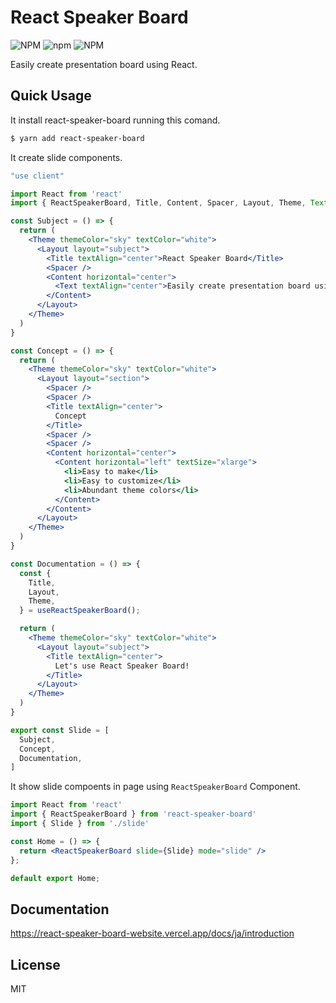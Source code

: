 # React Speaker Board
![NPM](https://img.shields.io/npm/l/react-speaker-board)
![npm](https://img.shields.io/npm/v/react-speaker-board)
![NPM](https://img.shields.io/npm/dw/react-speaker-board)

Easily create presentation board using React.

## Quick Usage
It install react-speaker-board running this comand.

```sh
$ yarn add react-speaker-board
```

It create slide components.
```jsx
"use client"

import React from 'react'
import { ReactSpeakerBoard, Title, Content, Spacer, Layout, Theme, Text } from "react-speaker-board";

const Subject = () => {
  return (
    <Theme themeColor="sky" textColor="white">
      <Layout layout="subject">
        <Title textAlign="center">React Speaker Board</Title>
        <Spacer />
        <Content horizontal="center">
          <Text textAlign="center">Easily create presentation board using React.</Text>
        </Content>
      </Layout>
    </Theme>
  )
}

const Concept = () => {
  return (
    <Theme themeColor="sky" textColor="white">
      <Layout layout="section">
        <Spacer />
        <Spacer />
        <Title textAlign="center">
          Concept
        </Title>
        <Spacer />
        <Spacer />
        <Content horizontal="center">
          <Content horizontal="left" textSize="xlarge">
            <li>Easy to make</li>
            <li>Easy to customize</li>
            <li>Abundant theme colors</li>
          </Content>
        </Content>
      </Layout>
    </Theme>
  )
}

const Documentation = () => {
  const {
    Title,
    Layout,
    Theme,
  } = useReactSpeakerBoard();

  return (
    <Theme themeColor="sky" textColor="white">
      <Layout layout="subject">
        <Title textAlign="center">
          Let's use React Speaker Board!
        </Title>
      </Layout>
    </Theme>
  )
}

export const Slide = [
  Subject,
  Concept,
  Documentation,
]

```

It show slide compoents in page using `ReactSpeakerBoard` Component.
```jsx
import React from 'react'
import { ReactSpeakerBoard } from 'react-speaker-board'
import { Slide } from './slide'

const Home = () => {
  return <ReactSpeakerBoard slide={Slide} mode="slide" />
};

default export Home;
```

## Documentation
https://react-speaker-board-website.vercel.app/docs/ja/introduction

## License
MIT

